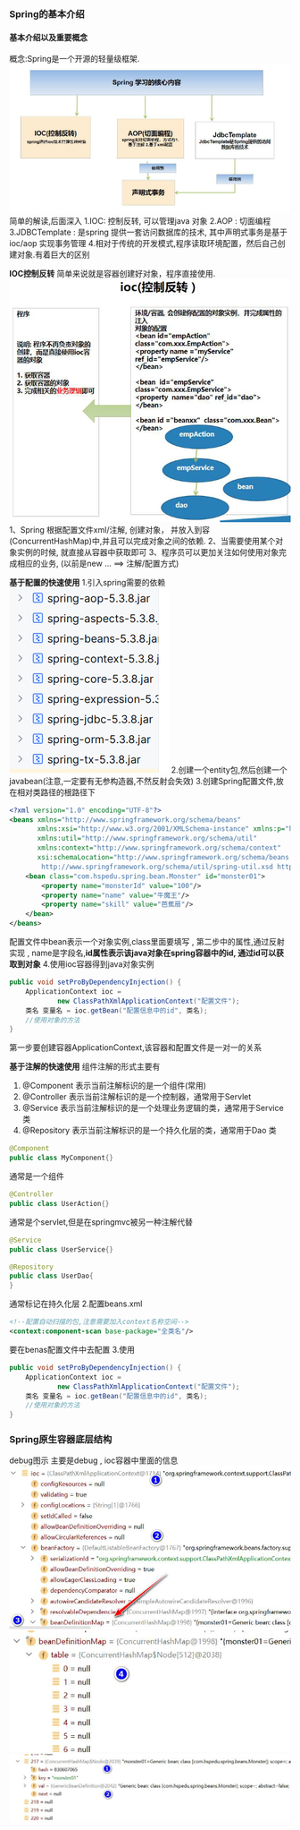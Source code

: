 ### Spring的基本介绍
#### 基本介绍以及重要概念
概念:Spring是一个开源的轻量级框架.
![](assest/Pasted%20image%2020240723151919.png)
简单的解读,后面深入
1.IOC: 控制反转, 可以管理java 对象
2.AOP : 切面编程
3.JDBCTemplate : 是spring 提供一套访问数据库的技术, 其中声明式事务是基于ioc/aop 实现事务管理
4.相对于传统的开发模式,程序读取环境配置，然后自己创建对象.有着巨大的区别

**IOC控制反转**
 简单来说就是容器创建好对象，程序直接使用.![](assest/Pasted%20image%2020240723152901.png)
 1、Spring 根据配置文件xml/注解, 创建对象， 并放入到容(ConcurrentHashMap)中,并且可以完成对象之间的依赖.
 2、当需要使用某个对象实例的时候, 就直接从容器中获取即可
 3、程序员可以更加关注如何使用对象完成相应的业务, (以前是new ... ==> 注解/配置方式)

**基于配置的快速使用**
1.引入spring需要的依赖
![](assest/Pasted%20image%2020240723153502.png)
2.创建一个entity包,然后创建一个javabean(注意,一定要有无参构造器,不然反射会失效)
3.创建Spring配置文件,放在相对类路径的根路径下
```xml
<?xml version="1.0" encoding="UTF-8"?>  
<beans xmlns="http://www.springframework.org/schema/beans"  
       xmlns:xsi="http://www.w3.org/2001/XMLSchema-instance" xmlns:p="http://www.springframework.org/schema/p"  
       xmlns:util="http://www.springframework.org/schema/util"  
       xmlns:context="http://www.springframework.org/schema/context"  
       xsi:schemaLocation="http://www.springframework.org/schema/beans http://www.springframework.org/schema/beans/spring-beans.xsd  http://www.springframework.org/schema/util  
        http://www.springframework.org/schema/util/spring-util.xsd http://www.springframework.org/schema/context https://www.springframework.org/schema/context/spring-context.xsd">
	<bean class="com.hspedu.spring.bean.Monster" id="monster01">  
	    <property name="monsterId" value="100"/>  
	    <property name="name" value="牛魔王"/>  
	    <property name="skill" value="芭蕉扇"/>  
	</bean>
</beans>
```
配置文件中bean表示一个对象实例,class里面要填写 , 第二步中的属性,通过反射实现 , name是字段名,**id属性表示该java对象在spring容器中的id, 通过id可以获取到对象**
4.使用ioc容器得到java对象实例
```java
public void setProByDependencyInjection() {  
    ApplicationContext ioc =  
            new ClassPathXmlApplicationContext("配置文件");  
    类名 变量名 = ioc.getBean("配置信息中的id", 类名);  
    //使用对象的方法
}
```
第一步要创建容器ApplicationContext,该容器和配置文件是一对一的关系

**基于注解的快速使用**
组件注解的形式主要有
1. @Component 表示当前注解标识的是一个组件(常用)
2. @Controller 表示当前注解标识的是一个控制器，通常用于Servlet
3. @Service 表示当前注解标识的是一个处理业务逻辑的类，通常用于Service 类
4. @Repository 表示当前注解标识的是一个持久化层的类，通常用于Dao 类
```java
@Component
public class MyComponent{}
```
通常是一个组件
```java
@Controller
public class UserAction{}
```
通常是个servlet,但是在springmvc被另一种注解代替
```java
@Service
public class UserService{}
```
```java
@Repository
public class UserDao{
}
```
通常标记在持久化层
2.配置beans.xml
```xml
<!--配置自动扫描的包,注意需要加入context名称空间-->
<context:component-scan base-package="全类名"/>
```
要在benas配置文件中去配置
3.使用
```java
public void setProByDependencyInjection() {  
    ApplicationContext ioc =  
            new ClassPathXmlApplicationContext("配置文件");  
    类名 变量名 = ioc.getBean("配置信息中的id", 类名);  
    //使用对象的方法
}
```

### Spring原生容器底层结构
debug图示
主要是debug , ioc容器中里面的信息
![](assest/Pasted%20image%2020240723165559.png)
![](assest/Pasted%20image%2020240723165715.png)
![](assest/Pasted%20image%2020240723165727.png)